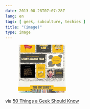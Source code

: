 ```yaml
---
date: 2013-08-28T07:07:28Z
lang: en
tags: [ geek, subculture, techies ]
title: "(image)"
type: image
---
```


<figure>
<a
href="https://hugo.ferreira.cc/via-50-things-a-geek-should-know/attachment/394/"
rel="attachment"><img
src="tumblr_ms8pu8K4fj1qz82meo1_1280-150x150.jpg"
width="150" height="150" /></a></figure>

via [50 Things a Geek Should
Know](http://gizmodo.com/50-things-a-geek-should-know-1205516959)

